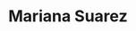 ---
title: "Mariana Suarez"
url: /ciudad-autonoma-de-buenos-aires/mariana-suarez/
shop: cosméticos
---